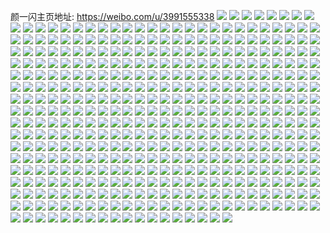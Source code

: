 颜一闪主页地址: https://weibo.com/u/3991555338 
![](https://wx4.sinaimg.cn/mw2000/edea4d0aly1h90xuc293bj20u014045n.jpg) 
![](https://wx4.sinaimg.cn/mw2000/edea4d0aly1h8rxb6ywljj22392sdkjm.jpg) 
![](https://wx4.sinaimg.cn/mw2000/edea4d0aly1h8rxb8cwryj21sb2dru0x.jpg) 
![](https://wx4.sinaimg.cn/mw2000/edea4d0aly1h8rxb9t4pvj21qr2bpnpd.jpg) 
![](https://wx4.sinaimg.cn/mw2000/edea4d0aly1h8itsggrs8j20wh17bdwb.jpg) 
![](https://wx4.sinaimg.cn/mw2000/edea4d0aly1h8itsi2vd4j21wg2up1kx.jpg) 
![](https://wx4.sinaimg.cn/mw2000/edea4d0aly1h8its0oyl8j223u35skjm.jpg) 
![](https://wx4.sinaimg.cn/mw2000/edea4d0aly1h8itsjk6l4j224m2u54qp.jpg) 
![](https://wx4.sinaimg.cn/mw2000/edea4d0aly1h8its6oxpvj223u35sqv7.jpg) 
![](https://wx4.sinaimg.cn/mw2000/edea4d0aly1h8itsbfv0fj223u35s4qs.jpg) 
![](https://wx4.sinaimg.cn/mw2000/edea4d0aly1h8itscbsxrj218i1us19l.jpg) 
![](https://wx4.sinaimg.cn/mw2000/edea4d0aly1h8itsfmeqpj21zx2zwnpe.jpg) 
![](https://wx4.sinaimg.cn/mw2000/edea4d0aly1h8its29dcxj223u35s1kx.jpg) 
![](https://wx4.sinaimg.cn/mw2000/edea4d0aly1h8e1og6owlj20tu0tu408.jpg) 
![](https://wx4.sinaimg.cn/mw2000/edea4d0aly1h8e1xpq34dj20tu0tudlb.jpg) 
![](https://wx4.sinaimg.cn/mw2000/edea4d0aly1h8e1xogelbj20tu0tu7ay.jpg) 
![](https://wx4.sinaimg.cn/mw2000/edea4d0aly1h8e13seb6pj20u00u0425.jpg) 
![](https://wx4.sinaimg.cn/mw2000/edea4d0aly1h8e25qpb2cj20tu0tutbm.jpg) 
![](https://wx4.sinaimg.cn/mw2000/edea4d0aly1h8aulcj77hj22c03401kx.jpg) 
![](https://wx4.sinaimg.cn/mw2000/edea4d0aly1h8auk2dnngj22c0340qv5.jpg) 
![](https://wx4.sinaimg.cn/mw2000/edea4d0aly1h8auk0ty94j223u35sqv7.jpg) 
![](https://wx4.sinaimg.cn/mw2000/edea4d0aly1h8aulg08q2j21sc2dsqv5.jpg) 
![](https://wx4.sinaimg.cn/mw2000/edea4d0aly1h8aulvfo2lj237k4tcnph.jpg) 
![](https://wx4.sinaimg.cn/mw2000/edea4d0aly1h8aum8y9h2j237k4tc1l0.jpg) 
![](https://wx4.sinaimg.cn/mw2000/edea4d0aly1h8aulbmcknj237k4tc7wl.jpg) 
![](https://wx4.sinaimg.cn/mw2000/edea4d0aly1h8auky8a2uj237k4tcnpf.jpg) 
![](https://wx4.sinaimg.cn/mw2000/edea4d0aly1h8auksn393j237k4tce84.jpg) 
![](https://wx4.sinaimg.cn/mw2000/edea4d0aly1h8auke8sywj223u35se82.jpg) 
![](https://wx4.sinaimg.cn/mw2000/edea4d0aly1h8auld9mmpj21qk2bf4qp.jpg) 
![](https://wx4.sinaimg.cn/mw2000/edea4d0aly1h896zbkie3j20u01hc4du.jpg) 
![](https://wx4.sinaimg.cn/mw2000/edea4d0aly1h896z95qghj20u01hcn4v.jpg) 
![](https://wx4.sinaimg.cn/mw2000/edea4d0aly1h896zauhtlj20u01hctj3.jpg) 
![](https://wx4.sinaimg.cn/mw2000/edea4d0aly1h896z9stw2j20u01hcwo2.jpg) 
![](https://wx4.sinaimg.cn/mw2000/edea4d0aly1h896zb6zb5j20u01hcwq7.jpg) 
![](https://wx4.sinaimg.cn/mw2000/edea4d0aly1h896zaggrqj20u01hctkh.jpg) 
![](https://wx4.sinaimg.cn/mw2000/edea4d0aly1h896za394tj20u01hcdll.jpg) 
![](https://wx4.sinaimg.cn/mw2000/edea4d0aly1h896zc971yj20u01hcdqx.jpg) 
![](https://wx4.sinaimg.cn/mw2000/edea4d0aly1h896z9hgw0j20u01hck4c.jpg) 
![](https://wx4.sinaimg.cn/mw2000/edea4d0aly1h896zbxcuaj20u01hcdzk.jpg) 
![](https://wx4.sinaimg.cn/mw2000/edea4d0aly1h896z8qoy2j20u01hcth9.jpg) 
![](https://wx4.sinaimg.cn/mw2000/edea4d0aly1h896zcinhxj20u01hcany.jpg) 
![](https://wx4.sinaimg.cn/mw2000/edea4d0aly1h82q1puj84j23402c0b2b.jpg) 
![](https://wx4.sinaimg.cn/mw2000/edea4d0aly1h82q1ni1fcj22c02c04qq.jpg) 
![](https://wx4.sinaimg.cn/mw2000/edea4d0aly1h82q3pi7ofj22c0340u0z.jpg) 
![](https://wx4.sinaimg.cn/mw2000/edea4d0aly1h82q1vny7oj22c03407wi.jpg) 
![](https://wx4.sinaimg.cn/mw2000/edea4d0aly1h82q1ufkq8j22c03401ky.jpg) 
![](https://wx4.sinaimg.cn/mw2000/edea4d0aly1h82q3qcnbtj21xn2kvu0x.jpg) 
![](https://wx4.sinaimg.cn/mw2000/edea4d0aly1h81gsl3n4ej21sc2ds1kx.jpg) 
![](https://wx4.sinaimg.cn/mw2000/edea4d0aly1h81gspl8ipj22c0340u0y.jpg) 
![](https://wx4.sinaimg.cn/mw2000/edea4d0aly1h7wvgl926pj20tu0tujy3.jpg) 
![](https://wx4.sinaimg.cn/mw2000/edea4d0aly1h7wvglj9gpj20u0140n60.jpg) 
![](https://wx4.sinaimg.cn/mw2000/edea4d0aly1h7wvgluy5tj20tu0tutg0.jpg) 
![](https://wx4.sinaimg.cn/mw2000/edea4d0aly1h7wvmnw6cwj20tu0tuwub.jpg) 
![](https://wx4.sinaimg.cn/mw2000/edea4d0aly1h7wvmnhdpmj20tu0tudr9.jpg) 
![](https://wx4.sinaimg.cn/mw2000/edea4d0aly1h7pwtiosukj22tc2404qq.jpg) 
![](https://wx4.sinaimg.cn/mw2000/edea4d0aly1h7pwugppx1j22402tc1ky.jpg) 
![](https://wx4.sinaimg.cn/mw2000/edea4d0aly1h7pwuy7aanj22402tc7wl.jpg) 
![](https://wx4.sinaimg.cn/mw2000/edea4d0aly1h7pwvbjap8j22402tc7wi.jpg) 
![](https://wx4.sinaimg.cn/mw2000/edea4d0aly1h7nd74phxhj20u00u0dm1.jpg) 
![](https://wx4.sinaimg.cn/mw2000/edea4d0aly1h7nd23gnkej20tu0tu0zc.jpg) 
![](https://wx4.sinaimg.cn/mw2000/edea4d0aly1h7nd749h7nj20tu0tuq8o.jpg) 
![](https://wx4.sinaimg.cn/mw2000/edea4d0aly1h7nd73uxw4j20tw0twq8t.jpg) 
![](https://wx4.sinaimg.cn/mw2000/edea4d0aly1h7l34bp0j6j20wi1yc4qp.jpg) 
![](https://wx4.sinaimg.cn/mw2000/edea4d0aly1h7jngy1hk6j22c02c0qv5.jpg) 
![](https://wx4.sinaimg.cn/mw2000/edea4d0aly1h7go4rzzowj20u01hbq78.jpg) 
![](https://wx4.sinaimg.cn/mw2000/edea4d0aly1h7go51v4etj20u0140wrq.jpg) 
![](https://wx4.sinaimg.cn/mw2000/edea4d0aly1h7goa0iiruj20u01sy7dp.jpg) 
![](https://wx4.sinaimg.cn/mw2000/edea4d0aly1h7d8fracv9j20u00u0gnn.jpg) 
![](https://wx4.sinaimg.cn/mw2000/edea4d0aly1h7d8eyci4bj20u014078v.jpg) 
![](https://wx4.sinaimg.cn/mw2000/edea4d0aly1h7d8itiyfvj20u0140wg0.jpg) 
![](https://wx4.sinaimg.cn/mw2000/edea4d0aly1h7d8ewstq5j20u0140ta3.jpg) 
![](https://wx4.sinaimg.cn/mw2000/edea4d0aly1h7c19vewobj21110mpdik.jpg) 
![](https://wx4.sinaimg.cn/mw2000/edea4d0aly1h7739xg9qsj22c02c0npf.jpg) 
![](https://wx4.sinaimg.cn/mw2000/edea4d0aly1h768xujts9j22c0340x6p.jpg) 
![](https://wx4.sinaimg.cn/mw2000/edea4d0aly1h6yzl45feaj223u35su0x.jpg) 
![](https://wx4.sinaimg.cn/mw2000/edea4d0aly1h6yzldsysjj223u35sqpp.jpg) 
![](https://wx4.sinaimg.cn/mw2000/edea4d0aly1h70cbzohc8j223u35swhd.jpg) 
![](https://wx4.sinaimg.cn/mw2000/edea4d0aly1h73w0tyh9ej235s2dcu0x.jpg) 
![](https://wx4.sinaimg.cn/mw2000/edea4d0aly1h73vzruc3fj235s2dckjm.jpg) 
![](https://wx4.sinaimg.cn/mw2000/edea4d0aly1h73vztnzeyj235s2dcqfu.jpg) 
![](https://wx4.sinaimg.cn/mw2000/edea4d0aly1h70cbz9k1xj223u35sx6p.jpg) 
![](https://wx4.sinaimg.cn/mw2000/edea4d0aly1h6yzl8lls5j223u35snke.jpg) 
![](https://wx4.sinaimg.cn/mw2000/edea4d0aly1h6yzl26b84j223u35sdkb.jpg) 
![](https://wx4.sinaimg.cn/mw2000/edea4d0aly1h6yzlijl7yj223u35sqv5.jpg) 
![](https://wx4.sinaimg.cn/mw2000/edea4d0aly1h6yzljrbxij220c30jgqg.jpg) 
![](https://wx4.sinaimg.cn/mw2000/edea4d0aly1h6yzlao4fhj223u35sanj.jpg) 
![](https://wx4.sinaimg.cn/mw2000/edea4d0aly1h73vzke1ngj223u35se81.jpg) 
![](https://wx4.sinaimg.cn/mw2000/edea4d0aly1h6yzlgccxqj223u35s4qq.jpg) 
![](https://wx4.sinaimg.cn/mw2000/edea4d0aly1h73vzjo7mxj223u35sb29.jpg) 
![](https://wx4.sinaimg.cn/mw2000/edea4d0aly1h73w0svzh1j235s2dcdp1.jpg) 
![](https://wx4.sinaimg.cn/mw2000/edea4d0aly1h73w0urvv1j235s2dcq6d.jpg) 
![](https://wx4.sinaimg.cn/mw2000/edea4d0aly1h73w0rzdxpj235s2dcanb.jpg) 
![](https://wx4.sinaimg.cn/mw2000/edea4d0aly1h714mqwiazj20u0140jtu.jpg) 
![](https://wx4.sinaimg.cn/mw2000/edea4d0aly1h6ywzw6t2pj20sg14agvo.jpg) 
![](https://wx4.sinaimg.cn/mw2000/edea4d0aly1h6ywzxte7yj20w016otas.jpg) 
![](https://wx4.sinaimg.cn/mw2000/edea4d0aly1h6ywzyx7o6j20w016on7v.jpg) 
![](https://wx4.sinaimg.cn/mw2000/edea4d0aly1h6yx002fnvj20w016ojti.jpg) 
![](https://wx4.sinaimg.cn/mw2000/edea4d0aly1h6yx08j3ehj21kk0us7wh.jpg) 
![](https://wx4.sinaimg.cn/mw2000/edea4d0aly1h6yx0b82urj21to2fke7y.jpg) 
![](https://wx4.sinaimg.cn/mw2000/edea4d0aly1h6ywzu9cm5j20w016otkm.jpg) 
![](https://wx4.sinaimg.cn/mw2000/edea4d0aly1h6yx0cc406j20w016owqt.jpg) 
![](https://wx4.sinaimg.cn/mw2000/edea4d0aly1h6yx0dyh7hj20w016oq5j.jpg) 
![](https://wx4.sinaimg.cn/mw2000/edea4d0aly1h6x14o3w80j21qo2bln2n.jpg) 
![](https://wx4.sinaimg.cn/mw2000/edea4d0aly1h6x13wj6ppj22c0340u0x.jpg) 
![](https://wx4.sinaimg.cn/mw2000/edea4d0aly1h6x14offkxj20g50ljgnc.jpg) 
![](https://wx4.sinaimg.cn/mw2000/edea4d0aly1h6usloch2sj21c02dc7uk.jpg) 
![](https://wx4.sinaimg.cn/mw2000/edea4d0aly1h6uslm2uv2j21c02dc7wh.jpg) 
![](https://wx4.sinaimg.cn/mw2000/edea4d0aly1h6uslptxlyj21c02dck3x.jpg) 
![](https://wx4.sinaimg.cn/mw2000/edea4d0aly1h6uslrct9nj21c02dcb29.jpg) 
![](https://wx4.sinaimg.cn/mw2000/edea4d0aly1h6uslwtrjnj21c02dc1kx.jpg) 
![](https://wx4.sinaimg.cn/mw2000/edea4d0aly1h6uslsswy7j21c02dcqeb.jpg) 
![](https://wx4.sinaimg.cn/mw2000/edea4d0aly1h6uslu4ravj21c02dcdmn.jpg) 
![](https://wx4.sinaimg.cn/mw2000/edea4d0aly1h6uslkuuxdj21c02dcnpd.jpg) 
![](https://wx4.sinaimg.cn/mw2000/edea4d0aly1h6uslvlh3oj21c02dck0z.jpg) 
![](https://wx4.sinaimg.cn/mw2000/edea4d0aly1h6ljqam86tj21ax1ye7wh.jpg) 
![](https://wx4.sinaimg.cn/mw2000/edea4d0aly1h6ljq9obthj20wi1cqafv.jpg) 
![](https://wx4.sinaimg.cn/mw2000/edea4d0aly1h6ljqd1ox2j215y1jye58.jpg) 
![](https://wx4.sinaimg.cn/mw2000/edea4d0aly1h6ljqk73fbj22c0340e82.jpg) 
![](https://wx4.sinaimg.cn/mw2000/edea4d0aly1h6ljqplindj20wi1crq8b.jpg) 
![](https://wx4.sinaimg.cn/mw2000/edea4d0aly1h6ljqnbre9j22c0340x6r.jpg) 
![](https://wx4.sinaimg.cn/mw2000/edea4d0aly1h6ljqs2lpbj22c0340hdv.jpg) 
![](https://wx4.sinaimg.cn/mw2000/edea4d0aly1h6ljqio5w1j22c0340u0z.jpg) 
![](https://wx4.sinaimg.cn/mw2000/edea4d0aly1h6ljqfqfb4j22c0340kjn.jpg) 
![](https://wx4.sinaimg.cn/mw2000/edea4d0aly1h6ljquy3ckj22c0340kjn.jpg) 
![](https://wx4.sinaimg.cn/mw2000/edea4d0aly1h6ljqc4p7mj222o33zhdu.jpg) 
![](https://wx4.sinaimg.cn/mw2000/edea4d0aly1h6gyhzaonfj20tu0tu0yw.jpg) 
![](https://wx4.sinaimg.cn/mw2000/edea4d0aly1h6gyhzsr4uj20tu0tu3zf.jpg) 
![](https://wx4.sinaimg.cn/mw2000/edea4d0aly1h6gyi30ptyj20wi1ycqlj.jpg) 
![](https://wx4.sinaimg.cn/mw2000/edea4d0aly1h6gykidvezj20u00wdgmn.jpg) 
![](https://wx4.sinaimg.cn/mw2000/edea4d0aly1h6gyimbunyj20tu0tun5d.jpg) 
![](https://wx4.sinaimg.cn/mw2000/edea4d0aly1h6gyjwa3fsj20t20t9jtm.jpg) 
![](https://wx4.sinaimg.cn/mw2000/edea4d0agy1h68uwsotyhj20wi1lsac2.jpg) 
![](https://wx4.sinaimg.cn/mw2000/edea4d0agy1h68uwt976lj20wi1lsq6k.jpg) 
![](https://wx4.sinaimg.cn/mw2000/edea4d0agy1h68uws7u40j20n0140juz.jpg) 
![](https://wx4.sinaimg.cn/mw2000/edea4d0agy1h68v0njozpj22c02c01ky.jpg) 
![](https://wx4.sinaimg.cn/mw2000/edea4d0agy1h68uyo8sd1j20n01ds15u.jpg) 
![](https://wx4.sinaimg.cn/mw2000/edea4d0agy1h62he1fif7j20u0190thk.jpg) 
![](https://wx4.sinaimg.cn/mw2000/edea4d0agy1h61wspykjgj21910u0100.jpg) 
![](https://wx4.sinaimg.cn/mw2000/edea4d0agy1h61wsr5013j21900u0jxz.jpg) 
![](https://wx4.sinaimg.cn/mw2000/edea4d0agy1h62hdiqrjij20u0191wmu.jpg) 
![](https://wx4.sinaimg.cn/mw2000/edea4d0agy1h62hdlf8cxj20oy0jkdgv.jpg) 
![](https://wx4.sinaimg.cn/mw2000/edea4d0agy1h62hdj7zrdj20u0191ag1.jpg) 
![](https://wx4.sinaimg.cn/mw2000/edea4d0agy1h62hdl1ufij20u0191n5z.jpg) 
![](https://wx4.sinaimg.cn/mw2000/edea4d0agy1h62he0rmrhj20u00u0n2l.jpg) 
![](https://wx4.sinaimg.cn/mw2000/edea4d0agy1h62hdi5o1fj21910u0dq5.jpg) 
![](https://wx4.sinaimg.cn/mw2000/edea4d0aly1h606jjm9mgj22dc35s4qr.jpg) 
![](https://wx4.sinaimg.cn/mw2000/edea4d0aly1h606ozy71oj237k4tcn3a.jpg) 
![](https://wx4.sinaimg.cn/mw2000/edea4d0aly1h606keo8ljj22dc35s443.jpg) 
![](https://wx4.sinaimg.cn/mw2000/edea4d0aly1h606ktjzk5j223u35sq6y.jpg) 
![](https://wx4.sinaimg.cn/mw2000/edea4d0aly1h606k37ohkj223u35swhq.jpg) 
![](https://wx4.sinaimg.cn/mw2000/edea4d0aly1h606ldi3mij223u35sdjj.jpg) 
![](https://wx4.sinaimg.cn/mw2000/edea4d0aly1h606pa6oz4j22z84gukaj.jpg) 
![](https://wx4.sinaimg.cn/mw2000/edea4d0aly1h606qf7qm6j24tc37kkjo.jpg) 
![](https://wx4.sinaimg.cn/mw2000/edea4d0aly1h606kli0r4j20sg11xk6q.jpg) 
![](https://wx4.sinaimg.cn/mw2000/edea4d0aly1h606k7zs64j21kz2di7az.jpg) 
![](https://wx4.sinaimg.cn/mw2000/edea4d0aly1h606odaflwj237k4tcqky.jpg) 
![](https://wx4.sinaimg.cn/mw2000/edea4d0aly1h606mi93y0j237k4tcx6s.jpg) 
![](https://wx4.sinaimg.cn/mw2000/edea4d0aly1h606r2zk9yj237k4tcu10.jpg) 
![](https://wx4.sinaimg.cn/mw2000/edea4d0aly1h606jmy91vj21n82gvjuz.jpg) 
![](https://wx4.sinaimg.cn/mw2000/edea4d0aly1h606rg8m83j24tc37kdkn.jpg) 
![](https://wx4.sinaimg.cn/mw2000/edea4d0aly1h606kka8cnj223u35sn5l.jpg) 
![](https://wx4.sinaimg.cn/mw2000/edea4d0aly1h606rucne1j237k4tcdiy.jpg) 
![](https://wx4.sinaimg.cn/mw2000/edea4d0aly1h606scapctj237k4tc7i1.jpg) 
![](https://wx4.sinaimg.cn/mw2000/edea4d0aly1h5x0t715ywj20u0140wge.jpg) 
![](https://wx4.sinaimg.cn/mw2000/edea4d0aly1h5x0t6rmpvj20u0140gwo.jpg) 
![](https://wx4.sinaimg.cn/mw2000/edea4d0agy1h5v1hwtv84j20n01dstz5.jpg) 
![](https://wx4.sinaimg.cn/mw2000/edea4d0agy1h5o3lbuopaj21m825nx6p.jpg) 
![](https://wx4.sinaimg.cn/mw2000/edea4d0aly1h5h17zyiyfj223u35shdv.jpg) 
![](https://wx4.sinaimg.cn/mw2000/edea4d0aly1h5h18gd43tj223u35s4qs.jpg) 
![](https://wx4.sinaimg.cn/mw2000/edea4d0aly1h5h17pwe5tj223u35sb2e.jpg) 
![](https://wx4.sinaimg.cn/mw2000/edea4d0aly1h5h18ccxuqj223u35snpg.jpg) 
![](https://wx4.sinaimg.cn/mw2000/edea4d0aly1h5h188sxdnj237k4tc4qu.jpg) 
![](https://wx4.sinaimg.cn/mw2000/edea4d0aly1h5h184g8q8j237k4tcqva.jpg) 
![](https://wx4.sinaimg.cn/mw2000/edea4d0aly1h5k71fzimcj21zm2zg4qr.jpg) 
![](https://wx4.sinaimg.cn/mw2000/edea4d0aly1h5k71hh2ltj21s52o8b2b.jpg) 
![](https://wx4.sinaimg.cn/mw2000/edea4d0aly1h5k71dfis2j223u35sx6q.jpg) 
![](https://wx4.sinaimg.cn/mw2000/edea4d0aly1h5h14ex73xj21tw2qvb2a.jpg) 
![](https://wx4.sinaimg.cn/mw2000/edea4d0aly1h5h14m4cpkj223u35sqv5.jpg) 
![](https://wx4.sinaimg.cn/mw2000/edea4d0aly1h5h146kn8xj223u35snpd.jpg) 
![](https://wx4.sinaimg.cn/mw2000/edea4d0aly1h5h14img8jj235s23unpe.jpg) 
![](https://wx4.sinaimg.cn/mw2000/edea4d0aly1h5h14b87fmj223u35s4qr.jpg) 
![](https://wx4.sinaimg.cn/mw2000/edea4d0aly1h5h147vt2hj235s23uqv6.jpg) 
![](https://wx4.sinaimg.cn/mw2000/edea4d0aly1h5h149gdbsj235s23uqv6.jpg) 
![](https://wx4.sinaimg.cn/mw2000/edea4d0aly1h5h14kyxjtj223u35sx6p.jpg) 
![](https://wx4.sinaimg.cn/mw2000/edea4d0aly1h5h14g2xicj21xb2vz1ky.jpg) 
![](https://wx4.sinaimg.cn/mw2000/edea4d0aly1h5h14ju53qj223u35re82.jpg) 
![](https://wx4.sinaimg.cn/mw2000/edea4d0agy1h4hbkrcy5yj235s35skjn.jpg) 
![](https://wx4.sinaimg.cn/mw2000/edea4d0agy1h4hbksf74gj20u00u0dq6.jpg) 
![](https://wx4.sinaimg.cn/mw2000/edea4d0agy1h4hbkxs69oj20u00u0n5b.jpg) 
![](https://wx4.sinaimg.cn/mw2000/edea4d0agy1h4fy2ubz88j20u00u0q8v.jpg) 
![](https://wx4.sinaimg.cn/mw2000/edea4d0agy1h4fpdeuxinj20tu0tuwnw.jpg) 
![](https://wx4.sinaimg.cn/mw2000/edea4d0aly1h3zpqkjclvj20n00mctdn.jpg) 
![](https://wx4.sinaimg.cn/mw2000/edea4d0aly1h3vt05v8azj20mi0midmq.jpg) 
![](https://wx4.sinaimg.cn/mw2000/edea4d0aly1h3vt09uewzj20p70p7jy7.jpg) 
![](https://wx4.sinaimg.cn/mw2000/edea4d0aly1h3vt0c3pjij23402c0u0z.jpg) 
![](https://wx4.sinaimg.cn/mw2000/edea4d0aly1h3vt0afwiuj20mi0miwjl.jpg) 
![](https://wx4.sinaimg.cn/mw2000/edea4d0aly1h3m1i6lhu5j224j24j7wh.jpg) 
![](https://wx4.sinaimg.cn/mw2000/edea4d0aly1h1e8m1ycv7j22tc240qv5.jpg) 
![](https://wx4.sinaimg.cn/mw2000/edea4d0aly1h1e8m14j6lj21yj1yjkjl.jpg) 
![](https://wx4.sinaimg.cn/mw2000/edea4d0aly1h1e8m493fuj22tc2401ky.jpg) 
![](https://wx4.sinaimg.cn/mw2000/edea4d0aly1h1e8m5eeypj22tc240qv6.jpg) 
![](https://wx4.sinaimg.cn/mw2000/edea4d0aly1h1e8m2v7gdj22c02c07wi.jpg) 
![](https://wx4.sinaimg.cn/mw2000/edea4d0aly1h1e8m6qbxjj22tc240hdu.jpg) 
![](https://wx4.sinaimg.cn/mw2000/edea4d0aly1h1e8m7mtpfj22tc2407wh.jpg) 
![](https://wx4.sinaimg.cn/mw2000/edea4d0aly1h1e8m8m05tj22tc240e82.jpg) 
![](https://wx4.sinaimg.cn/mw2000/edea4d0aly1h1e8m9ejf8j2240240b29.jpg) 
![](https://wx4.sinaimg.cn/mw2000/edea4d0aly1h1cy5gntpzj22c02c0x6p.jpg) 
![](https://wx4.sinaimg.cn/mw2000/edea4d0aly1h1cy5e9562j21y21y2b29.jpg) 
![](https://wx4.sinaimg.cn/mw2000/edea4d0aly1h1cy5djfl2j22c02c0hdt.jpg) 
![](https://wx4.sinaimg.cn/mw2000/edea4d0aly1h1cy5hoc5lj22c02c0e81.jpg) 
![](https://wx4.sinaimg.cn/mw2000/edea4d0aly1h1cy5fpyruj22c02c0hdt.jpg) 
![](https://wx4.sinaimg.cn/mw2000/edea4d0aly1h1cy8jis0oj20n00m5gnl.jpg) 
![](https://wx4.sinaimg.cn/mw2000/edea4d0aly1h1cy5ihfy1j22c02c0hdt.jpg) 
![](https://wx4.sinaimg.cn/mw2000/edea4d0aly1h1cya81p08j20mi0miq8j.jpg) 
![](https://wx4.sinaimg.cn/mw2000/edea4d0aly1h19k0ep5o8j20qb0z3dpd.jpg) 
![](https://wx4.sinaimg.cn/mw2000/edea4d0aly1h13va186ogj22c02c0k9x.jpg) 
![](https://wx4.sinaimg.cn/mw2000/edea4d0aly1h0ytdhktzrj217a1syh72.jpg) 
![](https://wx4.sinaimg.cn/mw2000/edea4d0aly1h0ei0bc57dj20n01ds15u.jpg) 
![](https://wx4.sinaimg.cn/mw2000/edea4d0aly1h07ehgsrocj20n01dsjvq.jpg) 
![](https://wx4.sinaimg.cn/mw2000/edea4d0aly1h07ehhrh2vj20xe0xewkm.jpg) 
![](https://wx4.sinaimg.cn/mw2000/edea4d0aly1h07ehjqt94j21371i37id.jpg) 
![](https://wx4.sinaimg.cn/mw2000/edea4d0aly1h07ehkrcrrj20u01hctgt.jpg) 
![](https://wx4.sinaimg.cn/mw2000/edea4d0aly1h07ehl62z9j212b12b43w.jpg) 
![](https://wx4.sinaimg.cn/mw2000/edea4d0aly1h07ehm5jfhj212v12v7ov.jpg) 
![](https://wx4.sinaimg.cn/mw2000/edea4d0aly1h07ehnz1n2j20tt0ttaje.jpg) 
![](https://wx4.sinaimg.cn/mw2000/edea4d0aly1h07ehmq7o4j2106106h1m.jpg) 
![](https://wx4.sinaimg.cn/mw2000/edea4d0aly1h07ehnkpy0j21da1da1jj.jpg) 
![](https://wx4.sinaimg.cn/mw2000/edea4d0aly1h04mb05wq0j20ph0phwlo.jpg) 
![](https://wx4.sinaimg.cn/mw2000/edea4d0aly1gzz4y8i0oyj213c13cgvq.jpg) 
![](https://wx4.sinaimg.cn/mw2000/edea4d0aly1gzz4y6qu2mj21au1aunga.jpg) 
![](https://wx4.sinaimg.cn/mw2000/edea4d0aly1gzz4y9pcjsj214p14pdp2.jpg) 
![](https://wx4.sinaimg.cn/mw2000/edea4d0aly1gzz4y7w7rkj21a41a4aub.jpg) 
![](https://wx4.sinaimg.cn/mw2000/edea4d0aly1gzz4y902mxj20ul0ul0xv.jpg) 
![](https://wx4.sinaimg.cn/mw2000/edea4d0aly1gzz4yb0ugoj21061067fz.jpg) 
![](https://wx4.sinaimg.cn/mw2000/edea4d0aly1gzz4ydl7chj21m21m2kf3.jpg) 
![](https://wx4.sinaimg.cn/mw2000/edea4d0aly1gzscaolohdj20zg1ba7c2.jpg) 
![](https://wx4.sinaimg.cn/mw2000/edea4d0aly1gzscar3do1j20n00t40wf.jpg) 
![](https://wx4.sinaimg.cn/mw2000/edea4d0aly1gzscaxs111j21400u0qaw.jpg) 
![](https://wx4.sinaimg.cn/mw2000/edea4d0aly1gzscc8xl22j22c0340kjm.jpg) 
![](https://wx4.sinaimg.cn/mw2000/edea4d0aly1gzjsf8zrlwj21o02801kx.jpg) 
![](https://wx4.sinaimg.cn/mw2000/edea4d0aly1gzjsf9zefuj22c0340u0z.jpg) 
![](https://wx4.sinaimg.cn/mw2000/edea4d0aly1gzjsfaq5mlj21o0280e81.jpg) 
![](https://wx4.sinaimg.cn/mw2000/edea4d0aly1gzjsfdl0t6j22c0340kjn.jpg) 
![](https://wx4.sinaimg.cn/mw2000/edea4d0aly1gzjsfegxehj22c02c04qp.jpg) 
![](https://wx4.sinaimg.cn/mw2000/edea4d0aly1gzjsfg0y76j21sc2dsnpd.jpg) 
![](https://wx4.sinaimg.cn/mw2000/edea4d0agy1gzeeoxj1jmj20n01ds1kx.jpg) 
![](https://wx4.sinaimg.cn/mw2000/edea4d0agy1gzeep9irt2j22c0340b2a.jpg) 
![](https://wx4.sinaimg.cn/mw2000/edea4d0agy1gzeeqoa9jtj20n01ds1kx.jpg) 
![](https://wx4.sinaimg.cn/mw2000/edea4d0agy1gzeep0q6abj20n01361d4.jpg) 
![](https://wx4.sinaimg.cn/mw2000/edea4d0agy1gzeephfizsj21p92dsqv5.jpg) 
![](https://wx4.sinaimg.cn/mw2000/edea4d0agy1gzeeopzx89j2340340nph.jpg) 
![](https://wx4.sinaimg.cn/mw2000/edea4d0agy1gzeepy0hzmj21sc2dsx6p.jpg) 
![](https://wx4.sinaimg.cn/mw2000/edea4d0agy1gzeeqfsa3hj2340340npf.jpg) 
![](https://wx4.sinaimg.cn/mw2000/edea4d0agy1gzeeqz8s9bj22c0340qv6.jpg) 
![](https://wx4.sinaimg.cn/mw2000/edea4d0agy1gyy41jcklxj214m1i5b29.jpg) 
![](https://wx4.sinaimg.cn/mw2000/edea4d0agy1gyy418wcgwj21r92mxb2b.jpg) 
![](https://wx4.sinaimg.cn/mw2000/edea4d0agy1gyy417irevj21wo2v1x6r.jpg) 
![](https://wx4.sinaimg.cn/mw2000/edea4d0agy1gyy41dhy37j21vu2ttb2b.jpg) 
![](https://wx4.sinaimg.cn/mw2000/edea4d0agy1gyy41ahc3cj21dd1tuu0x.jpg) 
![](https://wx4.sinaimg.cn/mw2000/edea4d0agy1gyy41c5j1pj21xy2wye83.jpg) 
![](https://wx4.sinaimg.cn/mw2000/edea4d0agy1gyy41ez3khj21xr2wox6r.jpg) 
![](https://wx4.sinaimg.cn/mw2000/edea4d0agy1gyy41gqg1vj223u35s4qs.jpg) 
![](https://wx4.sinaimg.cn/mw2000/edea4d0agy1gyy41hy4dsj20x61ds1gr.jpg) 
![](https://wx4.sinaimg.cn/mw2000/edea4d0agy1gyuuo5htnzj20u0140n74.jpg) 
![](https://wx4.sinaimg.cn/mw2000/edea4d0agy1gyuuo808fyj20u0140qck.jpg) 
![](https://wx4.sinaimg.cn/mw2000/edea4d0agy1gyuuo6ey8fj20u0140n5l.jpg) 
![](https://wx4.sinaimg.cn/mw2000/edea4d0agy1gyuuo75wyhj20u01400y9.jpg) 
![](https://wx4.sinaimg.cn/mw2000/edea4d0agy1gyiz4i0ly1j20my14sdm3.jpg) 
![](https://wx4.sinaimg.cn/mw2000/edea4d0agy1gyiz72bwwgj222t2ds7wi.jpg) 
![](https://wx4.sinaimg.cn/mw2000/edea4d0agy1gyiz70pj92j20n01dstx7.jpg) 
![](https://wx4.sinaimg.cn/mw2000/edea4d0agy1gyiz9qcr7cj20fp0fpn27.jpg) 
![](https://wx4.sinaimg.cn/mw2000/edea4d0agy1gyiyw581gaj20tz18ytjk.jpg) 
![](https://wx4.sinaimg.cn/mw2000/edea4d0agy1gyiyw6akt2j21yt2mf7wj.jpg) 
![](https://wx4.sinaimg.cn/mw2000/edea4d0agy1gyiyw7x7hyj237k4tchdw.jpg) 
![](https://wx4.sinaimg.cn/mw2000/edea4d0agy1gyiyw8n8vuj217o1ylqv5.jpg) 
![](https://wx4.sinaimg.cn/mw2000/edea4d0agy1gyiyw9tynuj223u35skjn.jpg) 
![](https://wx4.sinaimg.cn/mw2000/edea4d0agy1gyiywasepkj223u35sb2a.jpg) 
![](https://wx4.sinaimg.cn/mw2000/edea4d0agy1gyiyw4up5jj21pu2ksx6p.jpg) 
![](https://wx4.sinaimg.cn/mw2000/edea4d0agy1gyiywbt9j6j21sz2piu0y.jpg) 
![](https://wx4.sinaimg.cn/mw2000/edea4d0agy1gyiywd5btmj223u35su0z.jpg) 
![](https://wx4.sinaimg.cn/mw2000/edea4d0aly1gy54bi231aj20hx0u9jtg.jpg) 
![](https://wx4.sinaimg.cn/mw2000/edea4d0aly1gy54bqmpbwj20sg0sgn0k.jpg) 
![](https://wx4.sinaimg.cn/mw2000/edea4d0aly1gy54bjg9soj20u01900yd.jpg) 
![](https://wx4.sinaimg.cn/mw2000/edea4d0aly1gy54bk16hdj20h60i1wfw.jpg) 
![](https://wx4.sinaimg.cn/mw2000/edea4d0aly1gy54bs6959j20u0140n2s.jpg) 
![](https://wx4.sinaimg.cn/mw2000/edea4d0aly1gxzk09oy5lj223u35snpd.jpg) 
![](https://wx4.sinaimg.cn/mw2000/edea4d0aly1gxzk0ags44j223u35s7wi.jpg) 
![](https://wx4.sinaimg.cn/mw2000/edea4d0aly1gxzk0aygydj21dy22ykik.jpg) 
![](https://wx4.sinaimg.cn/mw2000/edea4d0aly1gxzk0bl7bej223u35sx6p.jpg) 
![](https://wx4.sinaimg.cn/mw2000/edea4d0aly1gxzk0f7m7pj20zk1hcka9.jpg) 
![](https://wx4.sinaimg.cn/mw2000/edea4d0aly1gxzk0c8vanj223u35sx6p.jpg) 
![](https://wx4.sinaimg.cn/mw2000/edea4d0aly1gxzk0cypj3j223u35s4qq.jpg) 
![](https://wx4.sinaimg.cn/mw2000/edea4d0aly1gxzk0dp7naj21tk2qex6p.jpg) 
![](https://wx4.sinaimg.cn/mw2000/edea4d0aly1gxzk0ek1x6j223u35se82.jpg) 
![](https://wx4.sinaimg.cn/mw2000/edea4d0aly1gxyk3g8m9nj21w32ibe81.jpg) 
![](https://wx4.sinaimg.cn/mw2000/edea4d0aly1gxyk3h62oxj222o340b2b.jpg) 
![](https://wx4.sinaimg.cn/mw2000/edea4d0aly1gxyk3ffoe5j222o3404qq.jpg) 
![](https://wx4.sinaimg.cn/mw2000/edea4d0aly1gxyk3ie2y5j211g0rugod.jpg) 
![](https://wx4.sinaimg.cn/mw2000/edea4d0aly1gxyk3e77b1j22by33ze83.jpg) 
![](https://wx4.sinaimg.cn/mw2000/edea4d0aly1gxyk3i86ecj20zu0p5774.jpg) 
![](https://wx4.sinaimg.cn/mw2000/edea4d0aly1gxyk64iihrj22sb46g000.jpg) 
![](https://wx4.sinaimg.cn/mw2000/edea4d0aly1gxyk3em299j20n00uoaha.jpg) 
![](https://wx4.sinaimg.cn/mw2000/edea4d0aly1gxyk4cgme7j23344mob2b.jpg) 
![](https://wx4.sinaimg.cn/mw2000/edea4d0aly1gxtzq4ld4qj22c0340npe.jpg) 
![](https://wx4.sinaimg.cn/mw2000/edea4d0aly1gxtzpz2u7fj2240240qv5.jpg) 
![](https://wx4.sinaimg.cn/mw2000/edea4d0aly1gxsaihmdy0j221m2q3hdv.jpg) 
![](https://wx4.sinaimg.cn/mw2000/edea4d0aly1gxsai3nnivj21ey1vyb29.jpg) 
![](https://wx4.sinaimg.cn/mw2000/edea4d0aly1gxsai7hprwj22ct340qv8.jpg) 
![](https://wx4.sinaimg.cn/mw2000/edea4d0aly1gxsaib3hlcj22de35sqv8.jpg) 
![](https://wx4.sinaimg.cn/mw2000/edea4d0aly1gxsai2idufj223u23u7wi.jpg) 
![](https://wx4.sinaimg.cn/mw2000/edea4d0aly1gxsaibxf4pj20o92l97r0.jpg) 
![](https://wx4.sinaimg.cn/mw2000/edea4d0aly1gxsail5c0qj223u35sx6r.jpg) 
![](https://wx4.sinaimg.cn/mw2000/edea4d0aly1gxsai0mwnoj22ct340e83.jpg) 
![](https://wx4.sinaimg.cn/mw2000/edea4d0aly1gxsaioltdaj21zt2zru0z.jpg) 
![](https://wx4.sinaimg.cn/mw2000/edea4d0aly1gxsaidtx2dj215o3341ky.jpg) 
![](https://wx4.sinaimg.cn/mw2000/edea4d0aly1gxsaif2a1ej20ym1a5al1.jpg) 
![](https://wx4.sinaimg.cn/mw2000/edea4d0aly1gxqggy20nij223u35sqv6.jpg) 
![](https://wx4.sinaimg.cn/mw2000/edea4d0aly1gxqggjpg2tj223u35shdu.jpg) 
![](https://wx4.sinaimg.cn/mw2000/edea4d0aly1gxqggu8mpfj21xk2we1ky.jpg) 
![](https://wx4.sinaimg.cn/mw2000/edea4d0aly1gxqggx0bx4j21rl2nfu0x.jpg) 
![](https://wx4.sinaimg.cn/mw2000/edea4d0aly1gxqgh2c2vxj21rw35skjn.jpg) 
![](https://wx4.sinaimg.cn/mw2000/edea4d0aly1gxqggln3hgj223u35sx6q.jpg) 
![](https://wx4.sinaimg.cn/mw2000/edea4d0aly1gxqggnuwjjj223u35sx6q.jpg) 
![](https://wx4.sinaimg.cn/mw2000/edea4d0aly1gxqggknigzj21wu2ym1kz.jpg) 
![](https://wx4.sinaimg.cn/mw2000/edea4d0aly1gxqggmrqqdj223u35sx6q.jpg) 
![](https://wx4.sinaimg.cn/mw2000/edea4d0aly1gxqggvtnx0j223u35s7wj.jpg) 
![](https://wx4.sinaimg.cn/mw2000/edea4d0aly1gxqggrh26cj223u35s7wk.jpg) 
![](https://wx4.sinaimg.cn/mw2000/edea4d0aly1gxqggz2wowj223u35se82.jpg) 
![](https://wx4.sinaimg.cn/mw2000/edea4d0aly1gxqgileouwj235s35sx6p.jpg) 
![](https://wx4.sinaimg.cn/mw2000/edea4d0aly1gxkouajf3qj21rz35re82.jpg) 
![](https://wx4.sinaimg.cn/mw2000/edea4d0aly1gxkou8eqafj223u35snpd.jpg) 
![](https://wx4.sinaimg.cn/mw2000/edea4d0aly1gxkou9v754j223u35s1kz.jpg) 
![](https://wx4.sinaimg.cn/mw2000/edea4d0aly1gxkou948qbj21i629anpd.jpg) 
![](https://wx4.sinaimg.cn/mw2000/edea4d0aly1gxkouba7ecj21q62lae81.jpg) 
![](https://wx4.sinaimg.cn/mw2000/edea4d0aly1gxkoubwilkj21zi2zau0x.jpg) 
![](https://wx4.sinaimg.cn/mw2000/edea4d0aly1gxkoud1kboj223u35se84.jpg) 
![](https://wx4.sinaimg.cn/mw2000/edea4d0aly1gxkoueapeaj2200302kjm.jpg) 
![](https://wx4.sinaimg.cn/mw2000/edea4d0aly1gxkoufjp24j21nv2huqv7.jpg) 
![](https://wx4.sinaimg.cn/mw2000/edea4d0aly1gxibkkw3q9j22tc240qv8.jpg) 
![](https://wx4.sinaimg.cn/mw2000/edea4d0aly1gxibjyu3kjj22tc240hdv.jpg) 
![](https://wx4.sinaimg.cn/mw2000/edea4d0aly1gxibjujvh4j22tc2401l0.jpg) 
![](https://wx4.sinaimg.cn/mw2000/edea4d0aly1gxibkot1tbj22tc240npg.jpg) 
![](https://wx4.sinaimg.cn/mw2000/edea4d0aly1gxibjw41unj24mo3347wj.jpg) 
![](https://wx4.sinaimg.cn/mw2000/edea4d0aly1gxibksi78dj22tc240e84.jpg) 
![](https://wx4.sinaimg.cn/mw2000/edea4d0aly1gxibk47gynj22402tc7wj.jpg) 
![](https://wx4.sinaimg.cn/mw2000/edea4d0aly1gxibkdfwj9j22tc240qv6.jpg) 
![](https://wx4.sinaimg.cn/mw2000/edea4d0aly1gxibkvu3z8j22402tckjn.jpg) 
![](https://wx4.sinaimg.cn/mw2000/edea4d0aly1gxibk7q8d1j22tc2401l0.jpg) 
![](https://wx4.sinaimg.cn/mw2000/edea4d0aly1gxibkgfrqjj22tc2407wk.jpg) 
![](https://wx4.sinaimg.cn/mw2000/edea4d0aly1gxibkb21zqj22tc240kjn.jpg) 
![](https://wx4.sinaimg.cn/mw2000/edea4d0aly1gx80usxmo0j22c0340npe.jpg) 
![](https://wx4.sinaimg.cn/mw2000/edea4d0aly1gx25zokyujj230v4jb4qw.jpg) 
![](https://wx4.sinaimg.cn/mw2000/edea4d0aly1gx260g2lhvj223u35s4qq.jpg) 
![](https://wx4.sinaimg.cn/mw2000/edea4d0aly1gx25zm6knfj23344mo1l4.jpg) 
![](https://wx4.sinaimg.cn/mw2000/edea4d0aly1gx260617czj223u35snpe.jpg) 
![](https://wx4.sinaimg.cn/mw2000/edea4d0aly1gx25zv4qnbj21sc2dsu0y.jpg) 
![](https://wx4.sinaimg.cn/mw2000/edea4d0aly1gx2602poxdj223u35sqv6.jpg) 
![](https://wx4.sinaimg.cn/mw2000/edea4d0aly1gx260f1pb4j223u35shdv.jpg) 
![](https://wx4.sinaimg.cn/mw2000/edea4d0aly1gx25zqheqrj22c033y7wj.jpg) 
![](https://wx4.sinaimg.cn/mw2000/edea4d0aly1gx2609bahbj223u35sb2b.jpg) 
![](https://wx4.sinaimg.cn/mw2000/edea4d0aly1gx25zxto3lj237k4tchdx.jpg) 
![](https://wx4.sinaimg.cn/mw2000/edea4d0aly1gx260ixkavj237k4tc7wp.jpg) 
![](https://wx4.sinaimg.cn/mw2000/edea4d0aly1gx26007tu3j22si4mh7wm.jpg) 
![](https://wx4.sinaimg.cn/mw2000/edea4d0aly1gwzrwfhc7nj22c02c07wj.jpg) 
![](https://wx4.sinaimg.cn/mw2000/edea4d0aly1gwzrwgqg8uj22c02c07wi.jpg) 
![](https://wx4.sinaimg.cn/mw2000/edea4d0aly1gwzrwilzgcj22c02c0kjn.jpg) 
![](https://wx4.sinaimg.cn/mw2000/edea4d0aly1gwzrwlkjwpj21ot1ot7wi.jpg) 
![](https://wx4.sinaimg.cn/mw2000/edea4d0aly1gwzrwkcbrfj23402c0npf.jpg) 
![](https://wx4.sinaimg.cn/mw2000/edea4d0aly1gwzrwn29moj22c02c04qr.jpg) 
![](https://wx4.sinaimg.cn/mw2000/edea4d0aly1gwnohg373dj20pq0yaajm.jpg) 
![](https://wx4.sinaimg.cn/mw2000/edea4d0aly1gwnohflitgj22c0340npd.jpg) 
![](https://wx4.sinaimg.cn/mw2000/edea4d0aly1gwnohaa35wj22c0340npd.jpg) 
![](https://wx4.sinaimg.cn/mw2000/edea4d0aly1gwnohcjlkwj22512up1fd.jpg) 
![](https://wx4.sinaimg.cn/mw2000/edea4d0aly1gwnohub65ej22c03407wi.jpg) 
![](https://wx4.sinaimg.cn/mw2000/edea4d0aly1gwnoh3n9haj22c03407wk.jpg) 
![](https://wx4.sinaimg.cn/mw2000/edea4d0aly1gwnohe25ocj23332bbu0y.jpg) 
![](https://wx4.sinaimg.cn/mw2000/edea4d0aly1gwnoi7tzq3j22462tk1kx.jpg) 
![](https://wx4.sinaimg.cn/mw2000/edea4d0aly1gwnohbu00jj22c03401ky.jpg) 
![](https://wx4.sinaimg.cn/mw2000/edea4d0aly1gwhf4j9a4jj21e91v17s5.jpg) 
![](https://wx4.sinaimg.cn/mw2000/edea4d0aly1gwhf4nst9kj21y42lhu0x.jpg) 
![](https://wx4.sinaimg.cn/mw2000/edea4d0aly1gwhf4og1r1j21ka2cf4qp.jpg) 
![](https://wx4.sinaimg.cn/mw2000/edea4d0aly1gwhf4ltx83j222t22t4qq.jpg) 
![](https://wx4.sinaimg.cn/mw2000/edea4d0aly1gwhf4k30f5j22bd2bdu0y.jpg) 
![](https://wx4.sinaimg.cn/mw2000/edea4d0aly1gwhf4msdz6j22bd2bd4qr.jpg) 
![](https://wx4.sinaimg.cn/mw2000/edea4d0aly1gwhf4r1pkhj22bb332kjl.jpg) 
![](https://wx4.sinaimg.cn/mw2000/edea4d0aly1gwhf4t4gnfj22bb332x6p.jpg) 
![](https://wx4.sinaimg.cn/mw2000/edea4d0aly1gwhf4pcoaaj22bb3327wi.jpg) 
![](https://wx4.sinaimg.cn/mw2000/edea4d0aly1gwhf4rvk85j22bb332npd.jpg) 
![](https://wx4.sinaimg.cn/mw2000/edea4d0aly1gwhf6rve99j22bd2bd4qr.jpg) 
![](https://wx4.sinaimg.cn/mw2000/edea4d0aly1gwhf5vv08gj22bb332e82.jpg) 
![](https://wx4.sinaimg.cn/mw2000/edea4d0aly1gw85vke9aij213s1h17fo.jpg) 
![](https://wx4.sinaimg.cn/mw2000/edea4d0aly1gw85vjzc7dj20sg0lc0x4.jpg) 
![](https://wx4.sinaimg.cn/mw2000/edea4d0aly1gw85vl7ebnj21hy1hy7ty.jpg) 
![](https://wx4.sinaimg.cn/mw2000/edea4d0aly1gw85vlm5vej214q14qqcw.jpg) 
![](https://wx4.sinaimg.cn/mw2000/edea4d0aly1gw85vlsf3gj20n00n0n0h.jpg) 
![](https://wx4.sinaimg.cn/mw2000/edea4d0aly1gw85vmg295j22c02c07wh.jpg) 
![](https://wx4.sinaimg.cn/mw2000/edea4d0aly1gw85x6yuzxj23401pjnpd.jpg) 
![](https://wx4.sinaimg.cn/mw2000/edea4d0aly1gw85vjsd3fj20n00ntjsl.jpg) 
![](https://wx4.sinaimg.cn/mw2000/edea4d0aly1gw85vnqyxdj22c0340u0y.jpg) 
![](https://wx4.sinaimg.cn/mw2000/edea4d0aly1gw2dcxj80nj20n01dv49x.jpg) 
![](https://wx4.sinaimg.cn/mw2000/edea4d0aly1gw2dcwda9rj22db35snpg.jpg) 
![](https://wx4.sinaimg.cn/mw2000/edea4d0aly1gw2cqw8h2pj24tc37kb2d.jpg) 
![](https://wx4.sinaimg.cn/mw2000/edea4d0aly1gw2ckoqijoj20n00tddqn.jpg) 
![](https://wx4.sinaimg.cn/mw2000/edea4d0aly1gw2ck4spgkj20n01ffh7b.jpg) 
![](https://wx4.sinaimg.cn/mw2000/edea4d0aly1gw2ck3993cj20n01x1dww.jpg) 
![](https://wx4.sinaimg.cn/mw2000/edea4d0aly1gw2ck3xr9wj20n02ar7nb.jpg) 
![](https://wx4.sinaimg.cn/mw2000/edea4d0aly1gw2clsfkd1j20n014oqe7.jpg) 
![](https://wx4.sinaimg.cn/mw2000/edea4d0aly1gw2cjh9kwzj20n01x2k8q.jpg) 
![](https://wx4.sinaimg.cn/mw2000/edea4d0aly1gw2ck1gexpj22dc35sx6q.jpg) 
![](https://wx4.sinaimg.cn/mw2000/edea4d0aly1gw2ckfas2zj235s2lykjm.jpg) 
![](https://wx4.sinaimg.cn/mw2000/edea4d0aly1gw2clefhmjj21uf2giqv5.jpg) 
![](https://wx4.sinaimg.cn/mw2000/edea4d0aly1gw2cl6on90j235s23uu10.jpg) 
![](https://wx4.sinaimg.cn/mw2000/edea4d0aly1gw2ck26uhsj20qn0ziahd.jpg) 
![](https://wx4.sinaimg.cn/mw2000/edea4d0aly1gw2clr6i69j235s23uqv6.jpg) 
![](https://wx4.sinaimg.cn/mw2000/edea4d0aly1gw0yt8gjaij22c0340b2a.jpg) 
![](https://wx4.sinaimg.cn/mw2000/edea4d0aly1gw0ytbe36hj20n01ds7eu.jpg) 
![](https://wx4.sinaimg.cn/mw2000/edea4d0aly1gw0ytjzvpbj22c03401ky.jpg) 
![](https://wx4.sinaimg.cn/mw2000/edea4d0aly1gvy7oh4svij21400u0n5v.jpg) 
![](https://wx4.sinaimg.cn/mw2000/edea4d0aly1gvxp4u1bu9j20u0140wkw.jpg) 
![](https://wx4.sinaimg.cn/mw2000/edea4d0aly1gvu7fjkrb8j20oy0x9agz.jpg) 
![](https://wx4.sinaimg.cn/mw2000/edea4d0aly1gvu7fi0132j235s23u1kx.jpg) 
![](https://wx4.sinaimg.cn/mw2000/edea4d0aly1gvu7fm5xwxj223u35sx6q.jpg) 
![](https://wx4.sinaimg.cn/mw2000/edea4d0aly1gvu7fj95a1j235s23uhce.jpg) 
![](https://wx4.sinaimg.cn/mw2000/edea4d0aly1gvu7fh2odqj235s23ukjl.jpg) 
![](https://wx4.sinaimg.cn/mw2000/edea4d0aly1gvu7fl68epj235s23u4qp.jpg) 
![](https://wx4.sinaimg.cn/mw2000/edea4d0aly1gvu7fn14jdj223u35su0y.jpg) 
